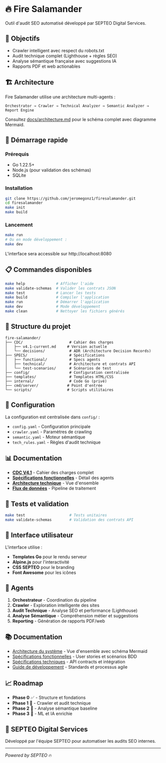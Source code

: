 # 🔥 Fire Salamander

Outil d'audit SEO automatisé développé par SEPTEO Digital Services.

## 🎯 Objectifs
- Crawler intelligent avec respect du robots.txt
- Audit technique complet (Lighthouse + règles SEO)
- Analyse sémantique française avec suggestions IA
- Rapports PDF et web actionables

## 🏗️ Architecture
Fire Salamander utilise une architecture multi-agents :

```
Orchestrator → Crawler → Technical Analyzer → Semantic Analyzer → Report Engine
```

Consultez [docs/architecture.md](docs/architecture.md) pour le schéma complet avec diagramme Mermaid.

## 🚀 Démarrage rapide

### Prérequis
- Go 1.22.5+
- Node.js (pour validation des schémas)
- SQLite

### Installation
```bash
git clone https://github.com/jeromegonz1/firesalamander.git
cd firesalamander
make init
make build
```

### Lancement
```bash
make run
# Ou en mode développement :
make dev
```

L'interface sera accessible sur http://localhost:8080

## 📋 Commandes disponibles

```bash
make help              # Afficher l'aide
make validate-schemas  # Valider les contrats JSON
make test              # Lancer les tests
make build             # Compiler l'application
make run               # Démarrer l'application
make dev               # Mode développement
make clean             # Nettoyer les fichiers générés
```

## 📁 Structure du projet

```
fire-salamander/
├── CDC/                     # Cahier des charges
│   ├── v4.1-current.md     # Version actuelle
│   └── decisions/           # ADR (Architecture Decision Records)
├── SPECS/                   # Spécifications
│   ├── functional/          # Specs agents
│   ├── technical/           # Architecture et contrats API
│   └── test-scenarios/      # Scénarios de test
├── config/                  # Configuration centralisée
├── templates/               # Templates HTML/CSS
├── internal/                # Code Go (privé)
├── cmd/server/             # Point d'entrée
└── scripts/                # Scripts utilitaires
```

## 🔧 Configuration

La configuration est centralisée dans `config/` :
- `config.yaml` - Configuration principale
- `crawler.yaml` - Paramètres de crawling
- `semantic.yaml` - Moteur sémantique
- `tech_rules.yaml` - Règles d'audit technique

## 📊 Documentation

- **[CDC V4.1](CDC/v4.1-current.md)** - Cahier des charges complet
- **[Spécifications fonctionnelles](SPECS/functional/)** - Détail des agents
- **[Architecture technique](SPECS/technical/architecture.md)** - Vue d'ensemble
- **[Flux de données](SPECS/technical/data-flow.md)** - Pipeline de traitement

## 🧪 Tests et validation

```bash
make test                    # Tests unitaires
make validate-schemas        # Validation des contrats API
```

## 🎨 Interface utilisateur

L'interface utilise :
- **Templates Go** pour le rendu serveur
- **Alpine.js** pour l'interactivité
- **CSS SEPTEO** pour le branding
- **Font Awesome** pour les icônes

## 🤖 Agents

1. **Orchestrateur** - Coordination du pipeline
2. **Crawler** - Exploration intelligente des sites
3. **Audit Technique** - Analyse SEO et performance (Lighthouse)
4. **Analyse Sémantique** - Compréhension métier et suggestions
5. **Reporting** - Génération de rapports PDF/web

## 📚 Documentation

- [Architecture du système](docs/architecture.md) - Vue d'ensemble avec schéma Mermaid
- [Spécifications fonctionnelles](SPECS/functional/) - User stories et scénarios BDD
- [Spécifications techniques](SPECS/technical/) - API contracts et intégration
- [Guide de développement](CONTRIBUTING.md) - Standards et processus agile

## 📈 Roadmap

- **Phase 0** ✅ - Structure et fondations
- **Phase 1** 🔄 - Crawler et audit technique
- **Phase 2** 📅 - Analyse sémantique baseline  
- **Phase 3** 📅 - ML et IA enrichie

## 🏢 SEPTEO Digital Services

Développé par l'équipe SEPTEO pour automatiser les audits SEO internes.

---
*Powered by SEPTEO* 🔥